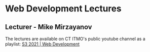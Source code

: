 # Web Development Lectures
## Lecturer - Mike Mirzayanov
The lectures are available on CT ITMO's public youtube channel as a playlist: [S3 2021 | Web Development](https://youtube.com/playlist?list=PLd7QXkfmSY7Zb580HNM2oMRdVcIKjb5q_)
